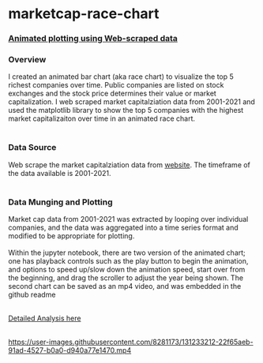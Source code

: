 # marketcap-race-chart

### [Animated plotting using Web-scraped data](https://github.com/mehdinaq/marketcap-race-chart/blob/main/Race%20Chart.ipynb)

### Overview
I created an animated bar chart (aka race chart) to visualize the top 5 richest companies over time. Public companies are listed on stock exchanges and the stock price determines their value or market capitalization. I web scraped market capitalziation data from 2001-2021 and used the matplotlib library to show the top 5 companies with the highest market capitalizaiton over time in an animated race chart.<br /><br />

### Data Source
Web scrape the market capitalziation data from [website](https://companiesmarketcap.com/usa/largest-companies-in-the-usa-by-market-cap/). The timeframe of the data available is 2001-2021.<br /><br />

### Data Munging and Plotting
Market cap data from 2001-2021 was extracted by looping over individual companies, and the data was aggregated into a time series format and modified to be appropriate for plotting.<br /><br />Within the jupyter notebook, there are two version of the animated chart; one has playback controls such as the play button to begin the animation, and options to speed up/slow down the animation speed, start over from the beginning, and drag the scroller to adjust the year being shown. The second chart can be saved as an mp4 video, and was embedded in the github readme<br /><br />

[Detailed Analysis here](https://github.com/mehdinaq/marketcap-race-chart/blob/main/Race%20Chart.ipynb)<br /><br />




https://user-images.githubusercontent.com/8281173/131233212-22f65aeb-91ad-4527-b0a0-d940a77e1470.mp4



